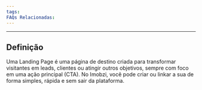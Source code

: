 ```yaml
---
tags:
FAQs Relacionadas:
---
```

---
## Definição

Uma Landing Page é uma página de destino criada para transformar visitantes em leads, clientes ou atingir outros objetivos, sempre com foco em uma ação principal (CTA). No Imobzi, você pode criar ou linkar a sua de forma simples, rápida e sem sair da plataforma.